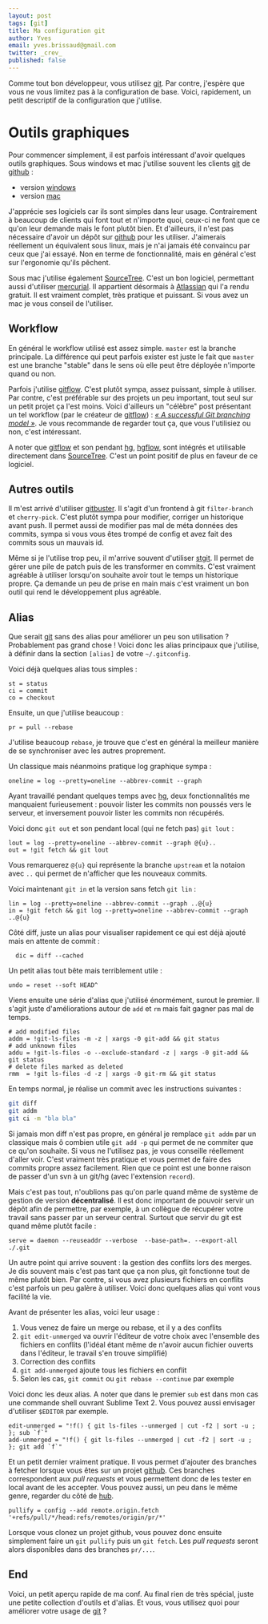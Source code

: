 ```yaml
---
layout: post
tags: [git]
title: Ma configuration git
author: Yves
email: yves.brissaud@gmail.com
twitter: _crev_
published: false
---
```


Comme tout bon développeur, vous utilisez [git][]. Par contre, j'espère que vous ne vous limitez pas à la configuration de base. Voici, rapidement, un petit descriptif de la configuration que j'utilise.

# Outils graphiques

Pour commencer simplement, il est parfois intéressant d'avoir quelques outils graphiques. Sous windows et mac j'utilise souvent les clients [git][] de [github][] :

* version [windows][gitwindows]
* version [mac][gitmac]

J'apprécie ses logiciels car ils sont simples dans leur usage. Contrairement à beaucoup de clients qui font tout et n'importe quoi, ceux-ci ne font que ce qu'on leur demande mais le font plutôt bien. Et d'ailleurs, il n'est pas nécessaire d'avoir un dépôt sur [github][] pour les utiliser. J'aimerais réellement un équivalent sous linux, mais je n'ai jamais été convaincu par ceux que j'ai essayé. Non en terme de fonctionnalité, mais en général c'est sur l'ergonomie qu'ils pêchent.

Sous mac j'utilise également [SourceTree][]. C'est un bon logiciel, permettant aussi d'utiliser [mercurial][hg]. Il appartient désormais à [Atlassian][] qui l'a rendu gratuit. Il est vraiment complet, très pratique et puissant. Si vous avez un mac je vous conseil de l'utiliser.

## Workflow

En général le workflow utilisé est assez simple. `master` est la branche principale. La différence qui peut parfois exister est juste le fait que `master` est une branche "stable" dans le sens où elle peut être déployée n'importe quand ou non.

Parfois j'utilise [gitflow][]. C'est plutôt sympa, assez puissant, simple à utiliser. Par contre, c'est préférable sur des projets un peu important, tout seul sur un petit projet ça l'est moins. Voici d'ailleurs un "célèbre" post présentant un tel workflow (par le créateur de [gitflow][]) : _[« A successful Git branching model »][branching]_. Je vous recommande de regarder tout ça, que vous l'utilisiez ou non, c'est intéressant.

A noter que [gitflow][] et son pendant [hg][], [hgflow][], sont intégrés et utilisable directement dans [SourceTree][]. C'est un point positif de plus en faveur de ce logiciel.

## Autres outils

Il m'est arrivé d'utiliser [gitbuster][]. Il s'agit d'un frontend à git `filter-branch` et `cherry-pick`. C'est plutôt sympa pour modifier, corriger un historique avant push. Il permet aussi de modifier pas mal de méta données des commits, sympa si vous vous êtes trompé de config et avez fait des commits sous un mauvais id.

Même si je l'utilise trop peu, il m'arrive souvent d'utiliser [stgit][]. Il permet de gérer une pile de patch puis de les transformer en commits. C'est vraiment agréable à utiliser lorsqu'on souhaite avoir tout le temps un historique propre. Ça demande un peu de prise en main mais c'est vraiment un bon outil qui rend le développement plus agréable.

## Alias

Que serait [git][] sans des alias pour améliorer un peu son utilisation ? Probablement pas grand chose ! Voici donc les alias principaux que j'utilise, à définir dans la section `[alias]` de votre `~/.gitconfig`.

Voici déjà quelques alias tous simples :

```text
st = status
ci = commit
co = checkout
```

Ensuite, un que j'utilise beaucoup :

```text
pr = pull --rebase
```

J'utilise beaucoup `rebase`, je trouve que c'est en général la meilleur manière de se synchroniser avec les autres proprement.

Un classique mais néanmoins pratique log graphique sympa :

```text
oneline = log --pretty=oneline --abbrev-commit --graph
```

Ayant travaillé pendant quelques temps avec [hg][], deux fonctionnalités me manquaient furieusement : pouvoir lister les commits non poussés vers le serveur, et inversement pouvoir lister les commits non récupérés.

Voici donc `git out` et son pendant local (qui ne fetch pas) `git lout` :

```text
lout = log --pretty=oneline --abbrev-commit --graph @{u}..
out = !git fetch && git lout
```

Vous remarquerez `@{u}` qui représente la branche `upstream` et la notaion avec `..` qui permet de n'afficher que les nouveaux commits.

Voici maintenant `git in` et la version sans fetch `git lin` :

```text
lin = log --pretty=oneline --abbrev-commit --graph ..@{u}
in = !git fetch && git log --pretty=oneline --abbrev-commit --graph ..@{u}
```

Côté diff, juste un alias pour visualiser rapidement ce qui est déjà ajouté mais en attente de commit :

```text
  dic = diff --cached
```

Un petit alias tout bête mais terriblement utile :

```text
undo = reset --soft HEAD^
```

Viens ensuite une série d'alias que j'utilisé énormément, surout le premier. Il s'agit juste d'améliorations autour de `add` et `rm` mais fait gagner pas mal de temps.

```text
# add modified files
addm = !git-ls-files -m -z | xargs -0 git-add && git status
# add unknown files
addu = !git-ls-files -o --exclude-standard -z | xargs -0 git-add && git status
# delete files marked as deleted
rmm  = !git ls-files -d -z | xargs -0 git-rm && git status
```

En temps normal, je réalise un commit avec les instructions suivantes :

```sh
git diff
git addm
git ci -m "bla bla"
```

Si jamais mon diff n'est pas propre, en général je remplace `git addm` par un classique mais ô combien utile `git add -p` qui permet de ne commiter que ce qu'on souhaite. Si vous ne l'utilisez pas, je vous conseille réellement d'aller voir. C'est vraiment très pratique et vous permet de faire des commits propre assez facilement. Rien que ce point est une bonne raison de passer d'un svn à un git/hg (avec l'extension `record`).

Mais c'est pas tout, n'oublions pas qu'on parle quand même de système de gestion de version **décentralisé**. Il est donc important de pouvoir servir un dépôt afin de permettre, par exemple, à un collègue de récupérer votre travail sans passer par un serveur central. Surtout que servir du git est quand même plutôt facile :

```text
serve = daemon --reuseaddr --verbose  --base-path=. --export-all ./.git
```

Un autre point qui arrive souvent : la gestion des conflits lors des merges. Je dis souvent mais c'est pas tant que ça non plus, git fonctionne tout de même plutôt bien. Par contre, si vous avez plusieurs fichiers en conflits c'est parfois un peu galère à utiliser. Voici donc quelques alias qui vont vous facilité la vie.

Avant de présenter les alias, voici leur usage :

1. Vous venez de faire un merge ou rebase, et il y a des conflits
2. `git edit-unmerged` va ouvrir l'éditeur de votre choix avec l'ensemble des fichiers en conflits (l'idéal étant même de n'avoir aucun fichier ouverts dans l'éditeur, le travail s'en trouve simplifié)
3. Correction des conflits
4. `git add-unmerged` ajoute tous les fichiers en conflit
5. Selon les cas, `git commit` ou `git rebase --continue` par exemple

Voici donc les deux alias. A noter que dans le premier `sub` est dans mon cas une commande shell ouvrant Sublime Text 2. Vous pouvez aussi envisager d'utiliser `$EDITOR` par exemple.

```text
edit-unmerged = "!f() { git ls-files --unmerged | cut -f2 | sort -u ; }; sub `f`"
add-unmerged = "!f() { git ls-files --unmerged | cut -f2 | sort -u ; }; git add `f`"
```

Et un petit dernier vraiment pratique. Il vous permet d'ajouter des branches à fetcher lorsque vous êtes sur un projet [github][]. Ces branches correspondent aux _pull requests_ et vous permettent donc de les tester en local avant de les accepter. Vous pouvez aussi, un peu dans le même genre, regarder du côté de [hub][].

```text
pullify = config --add remote.origin.fetch '+refs/pull/*/head:refs/remotes/origin/pr/*'
```

Lorsque vous clonez un projet github, vous pouvez donc ensuite simplement faire un `git pullify` puis un `git fetch`. Les _pull requests_  seront alors disponibles dans des branches `pr/...`.

## End

Voici, un petit aperçu rapide de ma conf. Au final rien de très spécial, juste une petite collection d'outils et d'alias. Et vous, vous utilisez quoi pour améliorer votre usage de [git][] ?

[git]: http://git-scm.org
[github]: https://github.com
[gitwindows]: http://windows.github.com/
[gitmac]: http://mac.github.com/
[SourceTree]: http://www.sourcetreeapp.com/
[hg]: http://mercurial.selenic.com/
[Atlassian]: http://www.atlassian.com
[gitbuster]: https://github.com/mike-perdide/gitbuster
[gitflow]: https://github.com/nvie/gitflow
[hgflow]: https://bitbucket.org/yinwm/hgflow/wiki/Home
[branching]: http://nvie.com/posts/a-successful-git-branching-model/
[stgit]: http://www.procode.org/stgit/
[legit]: http://www.git-legit.org/
[hub]: http://defunkt.io/hub/
